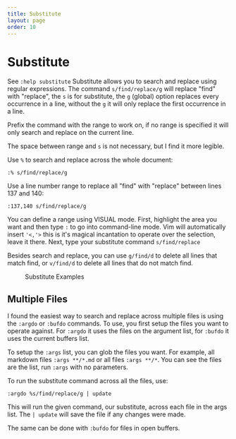 ```yaml
---
title: Substitute
layout: page
order: 10
---
```


# Substitute

<span class="sidenote">See `:help substitute`</span> Substitute allows you to search and replace using regular expressions. The command `s/find/replace/g` will replace "find" with "replace", the `s` is for substitute, the `g` (global) option replaces every occurrence in a line, without the `g` it will only replace the first occurrence in a line.

Prefix the command with the range to work on, if no range is specified it will only search and replace on the current line.


<span class="sidenote">The space between range and `s` is not necessary, but I find it more legible.</span>

Use `%` to search and replace across the whole document:

`:% s/find/replace/g`

Use a line number range to replace all "find" with "replace" between lines 137 and 140:

`:137,140 s/find/replace/g`

You can define a range using VISUAL mode. First, highlight the area you want and then type `:` to go into command-line mode. Vim will automatically insert `'<,'>` this is it's magical incantation to operate over the selection, leave it there. Next, type your substitute command `s/find/replace`

Besides search and replace, you can use `g/find/d` to delete all lines that match find, or `v/find/d` to delete all lines that do not match find.

<figure><asciinema-player src="/working-with-vim/casts/substitute.cast" font-size="large" cols="65" rows="20"></asciinema-player><figcaption>Substitute Examples</figcaption></figure>

## Multiple Files

I found the easiest way to search and replace across multiple files is using the `:argdo` or `:bufdo` commands. To use, you first setup the files you want to operate against. For `:argdo` it uses the files on the argument list, for `:bufdo` it uses the current buffers list.

To setup the `:args` list, you can glob the files you want. For example, all markdown files `:args **/*.md` or all files `:args **/*`. You can see the files are the list, run `:args` with no parameters.

To run the substitute command across all the files, use:

```
:argdo %s/find/replace/g | update
```

This will run the given command, our substitute, across each file in the args list. The `| update` will save the file if any changes were made.

The same can be done with `:bufdo` for files in open buffers.
